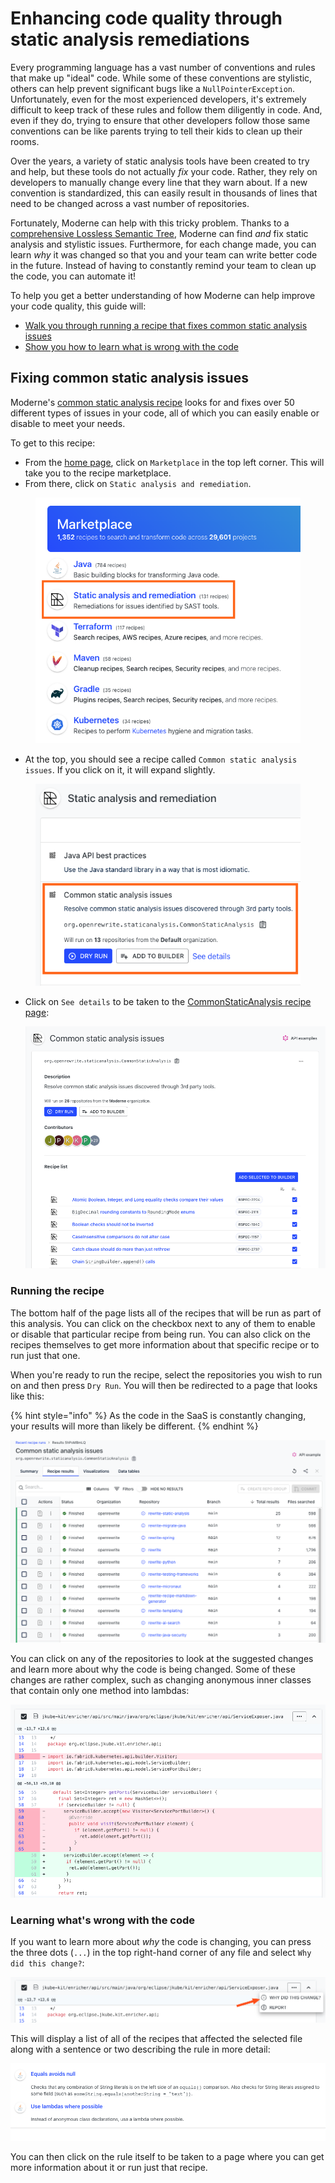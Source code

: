 # Enhancing code quality through static analysis remediations

Every programming language has a vast number of conventions and rules that make up "ideal" code. While some of these conventions are stylistic, others can help prevent significant bugs like a `NullPointerException`. Unfortunately, even for the most experienced developers, it's extremely difficult to keep track of these rules and follow them diligently in code. And, even if they do, trying to ensure that other developers follow those same conventions can be like parents trying to tell their kids to clean up their rooms.

Over the years, a variety of static analysis tools have been created to try and help, but these tools do not actually _fix_ your code. Rather, they rely on developers to manually change every line that they warn about. If a new convention is standardized, this can easily result in thousands of lines that need to be changed across a vast number of repositories.

Fortunately, Moderne can help with this tricky problem. Thanks to a [comprehensive Lossless Semantic Tree](../../administrator-documentation/references/concepts/lossless-semantic-trees.md), Moderne can find _and_ fix static analysis and stylistic issues. Furthermore, for each change made, you can learn _why_ it was changed so that you and your team can write better code in the future. Instead of having to constantly remind your team to clean up the code, you can automate it!

To help you get a better understanding of how Moderne can help improve your code quality, this guide will:

* [Walk you through running a recipe that fixes common static analysis issues](code-quality.md#fixing-common-static-analysis-issues)
* [Show you how to learn what is wrong with the code](code-quality.md#learning-whats-wrong-with-the-code)

## Fixing common static analysis issues

Moderne's [common static analysis recipe](https://app.moderne.io/recipes/org.openrewrite.staticanalysis.CommonStaticAnalysis) looks for and fixes over 50 different types of issues in your code, all of which you can easily enable or disable to meet your needs.

To get to this recipe:

* From the [home page](https://app.moderne.io/marketplace), click on `Marketplace` in the top left corner. This will take you to the recipe marketplace.
* From there, click on `Static analysis and remediation`.

<figure><img src="../../.gitbook/assets/image (1).png" alt=""><figcaption></figcaption></figure>

* At the top, you should see a recipe called `Common static analysis issues`. If you click on it, it will expand slightly.&#x20;

<figure><img src="../../.gitbook/assets/image (1) (3).png" alt=""><figcaption></figcaption></figure>

*   Click on `See details` to be taken to the [CommonStaticAnalysis recipe page](https://app.moderne.io/recipes/org.openrewrite.staticanalysis.CommonStaticAnalysis):

    ![](../../.gitbook/assets/common-static-analysis-recipe.png)

### Running the recipe

The bottom half of the page lists all of the recipes that will be run as part of this analysis. You can click on the checkbox next to any of them to enable or disable that particular recipe from being run. You can also click on the recipes themselves to get more information about that specific recipe or to run just that one.

When you're ready to run the recipe, select the repositories you wish to run on and then press `Dry Run`. You will then be redirected to a page that looks like this:

{% hint style="info" %}
As the code in the SaaS is constantly changing, your results will more than likely be different.
{% endhint %}

![](../../.gitbook/assets/common-static-analysis-run.png)

You can click on any of the repositories to look at the suggested changes and learn more about why the code is being changed. Some of these changes are rather complex, such as changing anonymous inner classes that contain only one method into lambdas:

![](../../.gitbook/assets/lambda-example.png)

### Learning what's wrong with the code

If you want to learn more about _why_ the code is changing, you can press the three dots (`...`) in the top right-hand corner of any file and select `Why did this change?`:

![](<../../.gitbook/assets/why-did-this-change (1).png>)

This will display a list of all of the recipes that affected the selected file along with a sentence or two describing the rule in more detail:

![](../../.gitbook/assets/example-change-recipes.png)

You can then click on the rule itself to be taken to a page where you can get more information about it or run just that recipe.
